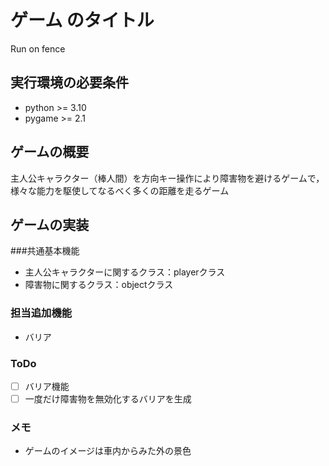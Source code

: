 # ゲーム のタイトル
Run on fence
## 実行環境の必要条件
* python >= 3.10
* pygame >= 2.1

## ゲームの概要
主人公キャラクター（棒人間）を方向キー操作により障害物を避けるゲームで，様々な能力を駆使してなるべく多くの距離を走るゲーム

## ゲームの実装
###共通基本機能
* 主人公キャラクターに関するクラス：playerクラス
* 障害物に関するクラス：objectクラス

### 担当追加機能
* バリア

### ToDo
- [ ] バリア機能
- [ ] 一度だけ障害物を無効化するバリアを生成
### メモ
* ゲームのイメージは車内からみた外の景色

